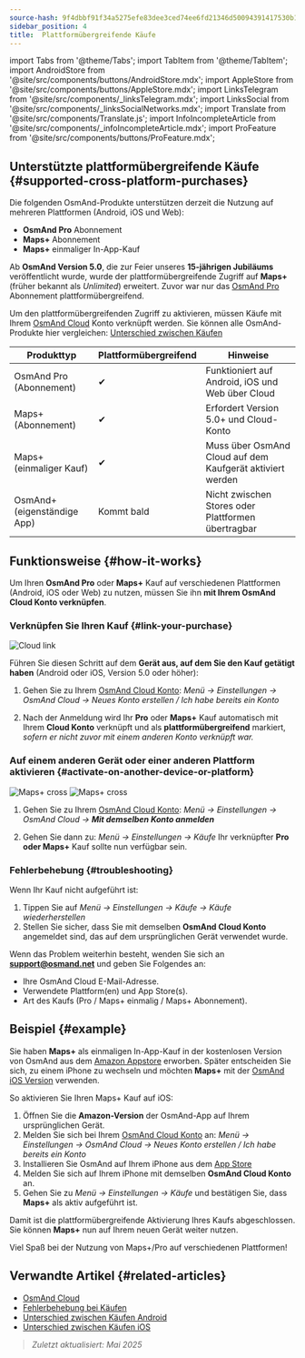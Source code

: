 ```yaml
---
source-hash: 9f4dbbf91f34a5275efe83dee3ced74ee6fd21346d50094391417530b145a93e
sidebar_position: 4
title:  Plattformübergreifende Käufe
---
```

import Tabs from '@theme/Tabs';
import TabItem from '@theme/TabItem';
import AndroidStore from '@site/src/components/buttons/AndroidStore.mdx';
import AppleStore from '@site/src/components/buttons/AppleStore.mdx';
import LinksTelegram from '@site/src/components/_linksTelegram.mdx';
import LinksSocial from '@site/src/components/_linksSocialNetworks.mdx';
import Translate from '@site/src/components/Translate.js';
import InfoIncompleteArticle from '@site/src/components/_infoIncompleteArticle.mdx';
import ProFeature from '@site/src/components/buttons/ProFeature.mdx';



## Unterstützte plattformübergreifende Käufe {#supported-cross-platform-purchases}

Die folgenden OsmAnd-Produkte unterstützen derzeit die Nutzung auf mehreren Plattformen (Android, iOS und Web):

- **OsmAnd Pro** Abonnement
- **Maps+** Abonnement
- **Maps+** einmaliger In-App-Kauf

Ab **OsmAnd Version 5.0**, die zur Feier unseres **15-jährigen Jubiläums** veröffentlicht wurde, wurde der plattformübergreifende Zugriff auf **Maps+** (früher bekannt als *Unlimited*) erweitert. Zuvor war nur das [OsmAnd Pro](../personal/osmand-cloud.md#cross-platform) Abonnement plattformübergreifend.

Um den plattformübergreifenden Zugriff zu aktivieren, müssen Käufe mit Ihrem [OsmAnd Cloud](../personal/osmand-cloud.md#login) Konto verknüpft werden.
Sie können alle OsmAnd-Produkte hier vergleichen: [Unterschied zwischen Käufen](https://osmand.net/docs/user/purchases/android/#difference-between-purchases)

| Produkttyp                | Plattformübergreifend | Hinweise |
|-----------------------------|----------------|-------|
| OsmAnd Pro (Abonnement)   | ✔              | Funktioniert auf Android, iOS und Web über Cloud |
| Maps+ (Abonnement)        | ✔              | Erfordert Version 5.0+ und Cloud-Konto |
| Maps+ (einmaliger Kauf)   | ✔              | Muss über OsmAnd Cloud auf dem Kaufgerät aktiviert werden |
| OsmAnd+ (eigenständige App)    | Kommt bald    | Nicht zwischen Stores oder Plattformen übertragbar |


## Funktionsweise {#how-it-works}

Um Ihren **OsmAnd Pro** oder **Maps+** Kauf auf verschiedenen Plattformen (Android, iOS oder Web) zu nutzen, müssen Sie ihn **mit Ihrem OsmAnd Cloud Konto verknüpfen**.

### Verknüpfen Sie Ihren Kauf {#link-your-purchase}

![Cloud link](@site/static/img/purchases/cloud_activation.png)

Führen Sie diesen Schritt auf dem **Gerät aus, auf dem Sie den Kauf getätigt haben** (Android oder iOS, Version 5.0 oder höher):

1. Gehen Sie zu Ihrem [OsmAnd Cloud Konto](../personal/osmand-cloud.md#login):
   _Menü → Einstellungen → OsmAnd Cloud → Neues Konto erstellen / Ich habe bereits ein Konto_

2. Nach der Anmeldung wird Ihr **Pro** oder **Maps+** Kauf automatisch mit Ihrem **Cloud Konto** verknüpft und als **plattformübergreifend** markiert, *sofern er nicht zuvor mit einem anderen Konto verknüpft war.*



### Auf einem anderen Gerät oder einer anderen Plattform aktivieren {#activate-on-another-device-or-platform}

![Maps+ cross](@site/static/img/purchases/cross_purchase.png)
![Maps+ cross](@site/site/static/img/purchases/cross_purchase_1.png)

1. Gehen Sie zu Ihrem [OsmAnd Cloud Konto](../personal/osmand-cloud.md#login):
   *Menü → Einstellungen → OsmAnd Cloud →* ***Mit demselben Konto anmelden***

2. Gehen Sie dann zu:
   *Menü → Einstellungen → Käufe*
   Ihr verknüpfter **Pro oder Maps+** Kauf sollte nun verfügbar sein.


### Fehlerbehebung {#troubleshooting}

Wenn Ihr Kauf nicht aufgeführt ist:

1. Tippen Sie auf *Menü → Einstellungen → Käufe → Käufe wiederherstellen*
2. Stellen Sie sicher, dass Sie mit demselben **OsmAnd Cloud Konto** angemeldet sind, das auf dem ursprünglichen Gerät verwendet wurde.

Wenn das Problem weiterhin besteht, wenden Sie sich an **support@osmand.net** und geben Sie Folgendes an:

- Ihre OsmAnd Cloud E-Mail-Adresse.
- Verwendete Plattform(en) und App Store(s).
- Art des Kaufs (Pro / Maps+ einmalig / Maps+ Abonnement).


## Beispiel {#example}

Sie haben **Maps+** als einmaligen In-App-Kauf in der kostenlosen Version von OsmAnd aus dem [Amazon Appstore](https://www.amazon.com/OsmAnd-Maps-Navigation/dp/B00D0SA8I8) erworben.
Später entscheiden Sie sich, zu einem iPhone zu wechseln und möchten **Maps+** mit der [OsmAnd iOS Version](https://apps.apple.com/app/osmand-maps-travel-navigate/id934850257) verwenden.

So aktivieren Sie Ihren Maps+ Kauf auf iOS:

1. Öffnen Sie die **Amazon-Version** der OsmAnd-App auf Ihrem ursprünglichen Gerät.
2. Melden Sie sich bei Ihrem [OsmAnd Cloud Konto](../personal/osmand-cloud.md#login) an:
   *Menü → Einstellungen → OsmAnd Cloud → Neues Konto erstellen / Ich habe bereits ein Konto*
3. Installieren Sie OsmAnd auf Ihrem iPhone aus dem [App Store](https://apps.apple.com/app/osmand-maps-travel-navigate/id934850257)
4. Melden Sie sich auf Ihrem iPhone mit demselben **OsmAnd Cloud Konto** an.
5. Gehen Sie zu *Menü → Einstellungen → Käufe* und bestätigen Sie, dass **Maps+** als aktiv aufgeführt ist.

Damit ist die plattformübergreifende Aktivierung Ihres Kaufs abgeschlossen. Sie können **Maps+** nun auf Ihrem neuen Gerät weiter nutzen.

Viel Spaß bei der Nutzung von Maps+/Pro auf verschiedenen Plattformen!


## Verwandte Artikel {#related-articles}

- [OsmAnd Cloud](../personal/osmand-cloud.md)
- [Fehlerbehebung bei Käufen](../troubleshooting/purchases_payments.md)
- [Unterschied zwischen Käufen Android](./android.md#difference-between-purchases-android)
- [Unterschied zwischen Käufen iOS](./ios.md#difference-between-purchases-ios)

> *Zuletzt aktualisiert: Mai 2025*